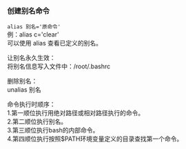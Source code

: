 ### 创建别名命令 
`alias 别名='原命令'`  
    例：alias c='clear'  
可以使用 alias 查看已定义的别名。  

让别名永久生效：  
                将别名信息写入文件中：/root/.bashrc  

删除别名：  
          unalias 别名  

命令执行时顺序：  
1.第一顺位执行用绝对路径或相对路径执行的命令。  
2.第二顺位执行别名。  
3.第三顺位执行bash的内部命令。  
4.第四顺位执行按照$PATH环境变量定义的目录查找第一个命令。  
